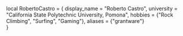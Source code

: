 local RobertoCastro = {
    display_name = "Roberto Castro",
    university = "California State Polytechnic University, Pomona",
    hobbies = {"Rock Climbing", "Surfing", "Gaming"}, 
    aliases = {"grantware"}                         
}
